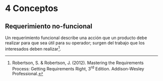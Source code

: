 # 4 Conceptos

## Requerimiento no-funcional

Un requerimiento funcional describe una acción que un producto debe realizar
para que sea útil para su operador; surgen del trabajo que los interesados deben
realizar[^1].

[^1]: Robertson, S. & Robertson, J. (2012). Mastering the Requirements Process:
    Getting Requirements Right, 3<sup>rd</sup> Edition. Addison-Wesley
    Professional.
